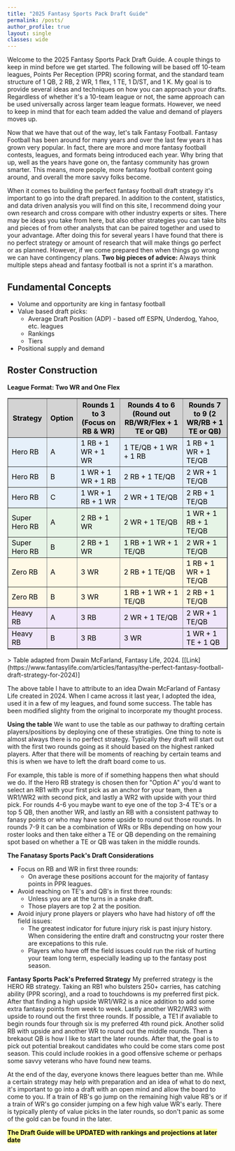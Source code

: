 ```yaml
---
title: "2025 Fantasy Sports Pack Draft Guide"
permalink: /posts/
author_profile: true
layout: single
classes: wide
---
```


Welcome to the 2025 Fantasy Sports Pack Draft Guide. A couple things to keep in mind before we get started. The following will be based off 10-team leagues, Points Per Reception (PPR) scoring format, and the standard team structure of 1 QB, 2 RB, 2 WR, 1 flex, 1 TE, 1 D/ST, and 1 K. My goal is to provide several ideas and techniques on how you can approach your drafts. Regardless of whether it's a 10-team league or not, the same approach can be used universally across larger team league formats. However, we need to keep in mind that for each team added the value and demand of players moves up.

Now that we have that out of the way, let's talk Fantasy Football. Fantasy Football has been around for many years and over the last few years it has grown very popular. In fact, there are more and more fantasy football contests, leagues, and formats being introduced each year. Why bring that up, well as the years have gone on, the fantasy community has grown smarter. This means, more people, more fantasy football content going around, and overall the more savvy folks become. 

When it comes to building the perfect fantasy football draft strategy it's important to go into the draft prepared. In addition to the content, statistics, and data driven analysis you will find on this site, I recommend doing your own research and cross compare with other industry experts or sites. There may be ideas you take from here, but also other strategies you can take bits and pieces of from other analysts that can be paired together and used to your advantage. After doing this for several years I have found that there is no perfect strategy or amount of research that will make things go perfect or as planned. However, if we come prepared then when things go wrong we can have contingency plans. **Two big pieces of advice:** Always think multiple steps ahead and fantasy football is not a sprint it's a marathon.

## Fundamental Concepts
- Volume and opportunity are king in fantasy football
- Value based draft picks:
    * Average Draft Position (ADP) - based off ESPN, Underdog, Yahoo, etc. leagues
    * Rankings
    * Tiers
- Positional supply and demand

## Roster Construction

**League Format: Two WR and One Flex**

<table border="1">
  <thead>
    <tr style="background-color: #D3D3D3;">
      <th style="color: black;">Strategy</th>
      <th style="color: black;">Option</th>
      <th style="color: black;">Rounds 1 to 3 (Focus on RB & WR)</th>
      <th style="color: black;">Rounds 4 to 6 (Round out RB/WR/Flex + 1 TE or QB)</th>
      <th style="color: black;">Rounds 7 to 9 (2 WR/RB + 1 TE or QB)</th>
    </tr>
  </thead>
  <tbody>
    <tr style="background-color: #E6F0FA;">
      <td style="color: black;">Hero RB</td>
      <td style="color: black;">A</td>
      <td style="color: black;">1 RB + 1 WR + 1 WR</td>
      <td style="color: black;">1 TE/QB + 1 WR + 1 RB</td>
      <td style="color: black;">1 RB + 1 WR + 1 TE/QB</td>
    </tr>
    <tr style="background-color: #E6F0FA;">
      <td style="color: black;">Hero RB</td>
      <td style="color: black;">B</td>
      <td style="color: black;">1 WR + 1 WR + 1 RB</td>
      <td style="color: black;">2 RB + 1 TE/QB</td>
      <td style="color: black;">2 WR + 1 TE/QB</td>
    </tr>
    <tr style="background-color: #E6F0FA;">
      <td style="color: black;">Hero RB</td>
      <td style="color: black;">C</td>
      <td style="color: black;">1 WR + 1 RB + 1 WR</td>
      <td style="color: black;">2 WR + 1 TE/QB</td>
      <td style="color: black;">2 RB + 1 TE/QB</td>
    </tr>
    <tr style="background-color: #E6F4E6;">
      <td style="color: black;">Super Hero RB</td>
      <td style="color: black;">A</td>
      <td style="color: black;">2 RB + 1 WR</td>
      <td style="color: black;">2 WR + 1 TE/QB</td>
      <td style="color: black;">1 WR + 1 RB + 1 TE/QB</td>
    </tr>
    <tr style="background-color: #E6F4E6;">
      <td style="color: black;">Super Hero RB</td>
      <td style="color: black;">B</td>
      <td style="color: black;">2 RB + 1 WR</td>
      <td style="color: black;">1 RB + 1 WR + 1 TE/QB</td>
      <td style="color: black;">2 WR + 1 TE/QB</td>
    </tr>
    <tr style="background-color: #FFF9E6;">
      <td style="color: black;">Zero RB</td>
      <td style="color: black;">A</td>
      <td style="color: black;">3 WR</td>
      <td style="color: black;">2 RB + 1 TE/QB</td>
      <td style="color: black;">1 RB + 1 WR + 1 TE/QB</td>
    </tr>
    <tr style="background-color: #FFF9E6;">
      <td style="color: black;">Zero RB</td>
      <td style="color: black;">B</td>
      <td style="color: black;">3 WR</td>
      <td style="color: black;">1 RB + 1 WR + 1 TE/QB</td>
      <td style="color: black;">2 RB + 1 TE/QB</td>
    </tr>
    <tr style="background-color: #F0E6FA;">
      <td style="color: black;">Heavy RB</td>
      <td style="color: black;">A</td>
      <td style="color: black;">3 RB</td>
      <td style="color: black;">2 WR + 1 TE/QB</td>
      <td style="color: black;">2 WR + 1 TE/QB</td>
    </tr>
    <tr style="background-color: #F0E6FA;">
      <td style="color: black;">Heavy RB</td>
      <td style="color: black;">B</td>
      <td style="color: black;">3 RB</td>
      <td style="color: black;">3 WR</td>
      <td style="color: black;">1 WR + 1 TE + 1 QB</td>
    </tr>
  </tbody>
</table>
> Table adapted from Dwain McFarland, Fantasy Life, 2024. [[Link](https://www.fantasylife.com/articles/fantasy/the-perfect-fantasy-football-draft-strategy-for-2024)]

The above table I have to attribute to an idea Dwain McFarland of Fantasy Life created in 2024. When I came across it last year, I adopted the idea, used it in a few of my leagues, and found some success. The table has been modified slighty from the original to incorporate my thought process.

**Using the table**
We want to use the table as our pathway to drafting certain players/positions by deploying one of these stratigies. One thing to note is almost always there is no perfect strategy. Typically they draft will start out with the first two rounds going as it should based on the highest ranked players. After that there will be moments of reaching by certain teams and this is when we have to left the draft board come to us.

For example, this table is more of if something happens then what should we do. If the Hero RB strategy is chosen then for "Option A" you'd want to select an RB1 with your first pick as an anchor for your team, then a WR1/WR2 with second pick, and lastly a WR2 with upside with your third pick. For rounds 4-6 you maybe want to eye one of the top 3-4 TE's or a top 5 QB, then another WR, and lastly an RB with a consistent pathway to fanasy points or who may have some upside to round out those rounds. In rounds 7-9 it can be a combination of WRs or RBs depending on how your roster looks and then take either a TE or QB depending on the remaining spot based on whether a TE or QB was taken in the middle rounds.

**The Fanatasy Sports Pack's Draft Considerations**
- Focus on RB and WR in first three rounds:
    * On average these positions account for the majority of fantasy points in PPR leagues.
- Avoid reaching on TE's and QB's in first three rounds:
    * Unless you are at the turns in a snake draft.
    * Those players are top 2 at the position.
- Avoid injury prone players or players who have had history of off the field issues:
    * The greatest indicator for future injury risk is past injury history. When considering the entire draft and constructng your roster there are excepations to this rule.
    * Players who have off the field issues could run the risk of hurting your team long term, especially leading up to the fantasy post season.

**Fantasy Sports Pack's Preferred Strategy**
My preferred strategy is the HERO RB strategy. Taking an RB1 who bulsters 250+ carries, has catching ability (PPR scoring), and a road to touchdowns is my preferred first pick. After that finding a high upside WR1/WR2 is a nice addition to add some extra fantasy points from week to week. Lastly another WR2/WR3 with upside to round out the first three rounds. If possible, a TE1 if avaliable to begin rounds four through six is my preferred 4th round pick. Another solid RB with upside and another WR to round out the middle rounds. Then a brekaout QB is how I like to start the later rounds. After that, the goal is to pick out potential breakout candidates who could be come stars come post season. This could include rookies in a good offensive scheme or perhaps some savvy veterans who have found new teams.

At the end of the day, everyone knows there leagues better than me. While a certain strategy may help with preparation and an idea of what to do next, it's important to go into a draft with an open mind and allow the board to come to you. If a train of RB's go jump on the remaining high value RB's or if a train of WR's go consider jumping on a few high value WR's early. There is typically plenty of value picks in the later rounds, so don't panic as some of the gold can be found in the later. 

<span style="background-color: #FFFF99; color: black;"><b>The Draft Guide will be UPDATED with rankings and projections at later date</b></span>
